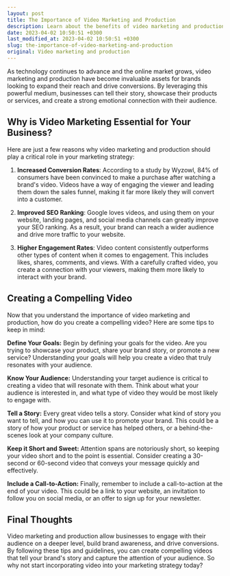 ```yaml
---
layout: post
title: The Importance of Video Marketing and Production
description: Learn about the benefits of video marketing and production for your business and how to create compelling videos that engage your audience.
date: 2023-04-02 10:50:51 +0300
last_modified_at: 2023-04-02 10:50:51 +0300
slug: the-importance-of-video-marketing-and-production
original: Video marketing and production
---
```

As technology continues to advance and the online market grows, video marketing and production have become invaluable assets for brands looking to expand their reach and drive conversions. By leveraging this powerful medium, businesses can tell their story, showcase their products or services, and create a strong emotional connection with their audience. 

## Why is Video Marketing Essential for Your Business?

Here are just a few reasons why video marketing and production should play a critical role in your marketing strategy: 

1. **Increased Conversion Rates**: According to a study by Wyzowl, 84% of consumers have been convinced to make a purchase after watching a brand's video. Videos have a way of engaging the viewer and leading them down the sales funnel, making it far more likely they will convert into a customer. 

2. **Improved SEO Ranking**: Google loves videos, and using them on your website, landing pages, and social media channels can greatly improve your SEO ranking. As a result, your brand can reach a wider audience and drive more traffic to your website. 

3. **Higher Engagement Rates**: Video content consistently outperforms other types of content when it comes to engagement. This includes likes, shares, comments, and views. With a carefully crafted video, you create a connection with your viewers, making them more likely to interact with your brand. 

## Creating a Compelling Video

Now that you understand the importance of video marketing and production, how do you create a compelling video? Here are some tips to keep in mind: 

**Define Your Goals:** Begin by defining your goals for the video. Are you trying to showcase your product, share your brand story, or promote a new service? Understanding your goals will help you create a video that truly resonates with your audience. 

**Know Your Audience:** Understanding your target audience is critical to creating a video that will resonate with them. Think about what your audience is interested in, and what type of video they would be most likely to engage with. 

**Tell a Story:** Every great video tells a story. Consider what kind of story you want to tell, and how you can use it to promote your brand. This could be a story of how your product or service has helped others, or a behind-the-scenes look at your company culture. 

**Keep it Short and Sweet:** Attention spans are notoriously short, so keeping your video short and to the point is essential. Consider creating a 30-second or 60-second video that conveys your message quickly and effectively. 

**Include a Call-to-Action:** Finally, remember to include a call-to-action at the end of your video. This could be a link to your website, an invitation to follow you on social media, or an offer to sign up for your newsletter. 

## Final Thoughts

Video marketing and production allow businesses to engage with their audience on a deeper level, build brand awareness, and drive conversions. By following these tips and guidelines, you can create compelling videos that tell your brand's story and capture the attention of your audience. So why not start incorporating video into your marketing strategy today?